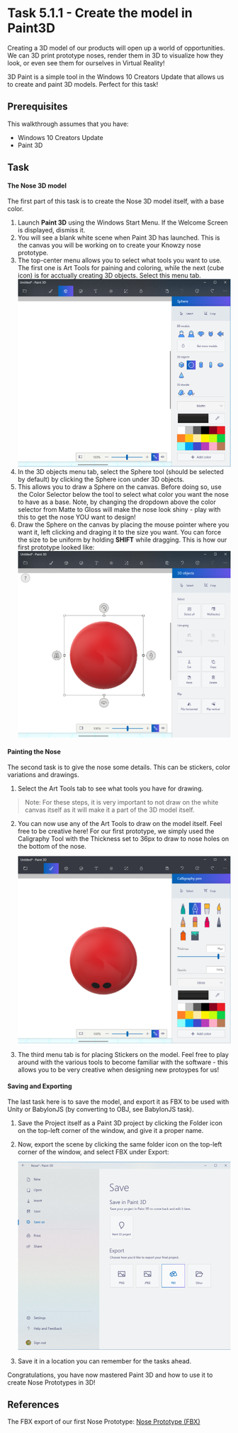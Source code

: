# Task 5.1.1 - Create the model in Paint3D

Creating a 3D model of our products will open up a world of opportunities. We can 3D print prototype noses, render them in 3D to visualize how they look, or even see them for ourselves in Virtual Reality!

3D Paint is a simple tool in the Windows 10 Creators Update that allows us to create and paint 3D models. Perfect for this task!

## Prerequisites 

This walkthrough assumes that you have:
* Windows 10 Creators Update
* Paint 3D

## Task

#### The Nose 3D model

The first part of this task is to create the Nose 3D model itself, with a base color.

1. Launch **Paint 3D** using the Windows Start Menu. If the Welcome Screen is displayed, dismiss it.
2. You will see a blank white scene when Paint 3D has launched. This is the canvas you will be working on to create your Knowzy nose prototype.
3. The top-center menu allows you to select what tools you want to use. The first one is Art Tools for paining and coloring, while the next (cube icon) is for acctually creating 3D objects. Select this menu tab.
    ![3D objects tool](images/511_1.png)
4. In the 3D objects menu tab, select the Sphere tool (should be selected by default) by clicking the Sphere icon under 3D objects.
5. This allows you to draw a Sphere on the canvas. Before doing so, use the Color Selector below the tool to select what color you want the nose to have as a base. Note, by changing the dropdown above the color selector from Matte to Gloss will make the nose look shiny - play with this to get the nose YOU want to design!
6. Draw the Sphere on the canvas by placing the mouse pointer where you want it, left clicking and draging it to the size you want. You can force the size to be uniform by holding **SHIFT** while dragging. This is how our first prototype looked like:
    ![Base nose](images/511_2.png)


#### Painting the Nose
The second task is to give the nose some details. This can be stickers, color variations and drawings.
1. Select the Art Tools tab to see what tools you have for drawing. 
> Note: For these steps, it is very important to not draw on the white canvas itself as it will make it a part of the 3D model itself.

2. You can now use any of the Art Tools to draw on the model itself. Feel free to be creative here! For our first prototype, we simply used the Caligraphy Tool with the Thickness set to 36px to draw to nose holes on the bottom of the nose.

    ![Adding color](images/511_3.png)

3. The third menu tab is for placing Stickers on the model. Feel free to play around with the various tools to become familiar with the software - this allows you to be very creative when designing new protoypes for us!


#### Saving and Exporting
The last task here is to save the model, and export it as FBX to be used with Unity or BabylonJS (by converting to OBJ, see BabylonJS task).

1. Save the Project itself as a Paint 3D project by clicking the Folder icon on the top-left corner of the window, and give it a proper name.
2. Now, export the scene by clicking the same folder icon on the top-left corner of the window, and select FBX under Export:
    
    ![Export as FBX](images/511_4.png)

3. Save it in a location you can remember for the tasks ahead.

Congratulations, you have now mastered Paint 3D and how to use it to create Nose Prototypes in 3D!


## References
The FBX export of our first Nose Prototype:
[Nose Prototype (FBX)](./Reference/NosePrototype.fbx)